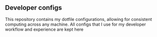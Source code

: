 ## Developer configs

This repository contains my dotfile configurations, allowing for consistent computing across any machine. All configs that I use for my developer workflow and experience are kept here
